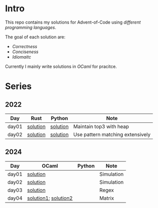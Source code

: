 # Intro

This repo contains my solutions for Advent-of-Code using *different programming languages*.

The goal of each solution are:
- *Correctness*
- *Conciseness*
- *Idiomaitc*

Currently I mainly write solutions in *OCaml* for pracitce.

# Series
## 2022

| Day   | Rust                                   | Python                                 | Note                             |
| ----- | -------------------------------------- | -------------------------------------- | -------------------------------- |
| day01 | [solution](./2022/day01/solution.rs) | [solution](./2022/day01/solution.py) | Maintain top3 with heap          |
| day02 | [solution](./2022/day02/solution.rs) | [solution](./2022/day02/solution.py) | Use pattern matching extensively |

## 2024

| Day   | OCaml                                  |Python                                 | Note                             |
| ----- | -----                                  | -------------------------------------- | -------------------------------- |
| day01 | [solution](./2024/day01/solution.ml) |   | Simulation |
| day02 | [solution](./2024/day02/solution.ml) |   | Simulation |
| day03 | [solution](./2024/day03/solution.ml) |   | Regex |
| day04 | [solution1](./2024/day04/solution1.ml); [solution2](./2024/day04/solution2.ml) |   | Matrix |
